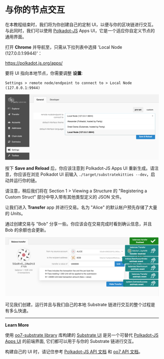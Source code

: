 # 与你的节点交互

在本教程结束时，我们将为你创建自己的定制 UI，以便与你的区块链进行交互。与此同时，我们可以使用 [Polkadot-JS](https://polkadot.js.org) Apps UI，它是一个适应你自定义节点的通用界面。

打开 **Chrome** 并导航至，只需从下拉列表中选择 'Local Node (127.0.0.1:9944)'：

https://polkadot.js.org/apps/

要将 UI 指向本地节点，你需要调整 **设置**:

```
Settings > remote node/endpoint to connect to > Local Node (127.0.0.1:9944)
```

![An image of the settings in Polkadot-JS Apps UI](../../0/assets/polkadot-js-settings.png)

按下 **Save and Reload** 后，你应该注意到 Polkadot-JS Apps UI 重新生成。请注意，你应该在浏览 Polkadot UI 前输入 `./target/substratekitties --dev`，启动并运行你的链。

请注意，稍后我们将在 Section 1 > Viewing a Structure 的 "Registering a Custom Struct" 部分中导入带有其他类型定义的 JSON 文件。

让我们进入 **Transfer** app 并进行交易。名为 "Alice" 的默认帐户预先存储了大量的 *Units*。

通过创建交易与 "Bob" 分享一些。你应该会在交易完成时看到确认信息，并且 Bob 的余额也会更新。

![First Transfer in Polkadot-JS Apps UI](../../0/assets/first-transfer.png)

可见我们创建，运行并且与我们自己的本地 Substrate 链进行交互的整个过程是有多么快速。

---

**Learn More**

使用 [oo7-substrate library](https://github.com/paritytech/oo7/tree/master/packages/oo7-substrate) 库构建的 [Substrate UI](https://github.com/paritytech/substrate-ui) 是另一个可替代 [Polkadot-JS Apps UI](https://github.com/polkadot-js/apps) 的前端界面, 它们都可以用于与你的 Substrate 链进行交互。

构建自己的 UI 时，请记住参考 [Polkadot-JS API 文档](https://polkadot.js.org/api/) 和 [oo7 API 文档](https://paritytech.github.io/oo7/)。
